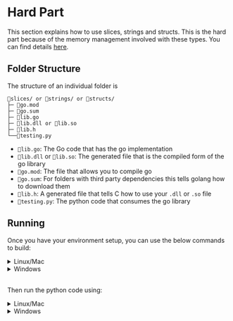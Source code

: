 # Hard Part

This section explains how to use slices, strings and structs. This is the hard part because of the memory management involved with these types. You can find details [here](https://kieranwood.ca/tech/blog/python-plus-go-basics/#the-hard-part).

## Folder Structure

The structure of an individual folder is 
```
📂slices/ or 📂strings/ or 📂structs/
├─ 📄go.mod
├─ 📄go.sum
├─ 📄lib.go
├─ 📄lib.dll or 📄lib.so
├─ 📄lib.h
└──📄testing.py
```

- `📄lib.go`: The Go code that has the go implementation
- `📄lib.dll` or `📄lib.so`: The generated file that is the compiled form of the go library
- `📄go.mod`: The file that allows you to compile go
- `📄go.sum`: For folders with third party dependencies this tells golang how to download them
- `📄lib.h`: A generated file that tells C how to use your `.dll` or `.so` file
- `📄testing.py`: The python code that consumes the go library

## Running

Once you have your environment setup, you can use the below commands to build:

<details><summary>Linux/Mac</summary>

```bash
go mod tidy
go build -buildmode=c-shared -o lib.so lib.go 
```

</details>

<details><summary>Windows</summary>

```bash
go mod tidy
go build -buildmode=c-shared -o lib.dll lib.go
```

</details>
<br>

Then run the python code using:


<details><summary>Linux/Mac</summary>

```bash
python3 testing.py
```

</details>

<details><summary>Windows</summary>

```bash
python testing.py
```

</details>



